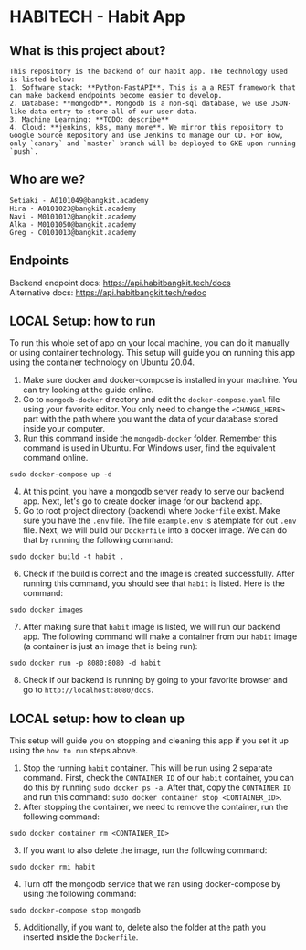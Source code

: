 # HABITECH - Habit App

## What is this project about?
```
This repository is the backend of our habit app. The technology used is listed below:
1. Software stack: **Python-FastAPI**. This is a a REST framework that can make backend endpoints become easier to develop.
2. Database: **mongodb**. Mongodb is a non-sql database, we use JSON-like data entry to store all of our user data.
3. Machine Learning: **TODO: describe**
4. Cloud: **jenkins, k8s, many more**. We mirror this repository to Google Source Repository and use Jenkins to manage our CD. For now, only `canary` and `master` branch will be deployed to GKE upon running `push`.
```

## Who are we?
```
Setiaki - A0101049@bangkit.academy
Hira - A0101023@bangkit.academy
Navi - M0101012@bangkit.academy
Alka - M0101050@bangkit.academy
Greg - C0101013@bangkit.academy
```

## Endpoints
Backend endpoint docs: https://api.habitbangkit.tech/docs <br/>
Alternative docs: https://api.habitbangkit.tech/redoc <br/>


## LOCAL Setup: how to run
To run this whole set of app on your local machine, you can do it manually or using container technology. This setup will guide you on running this app using the container technology on Ubuntu 20.04. 
1. Make sure docker and docker-compose is installed in your machine. You can try looking at the guide online.
2. Go to `mongodb-docker` directory and edit the `docker-compose.yaml` file using your favorite editor. You only need to change the `<CHANGE_HERE>` part with the path where you want the data of your database stored inside your computer.
3. Run this command inside the `mongodb-docker` folder. Remember this command is used in Ubuntu. For Windows user, find the equivalent command online.
```
sudo docker-compose up -d
```
4. At this point, you have a mongodb server ready to serve our backend app. Next, let's go to create docker image for our backend app. 
5. Go to root project directory (backend) where `Dockerfile` exist. Make sure you have the `.env` file. The file `example.env` is atemplate for out `.env` file. Next, we will build our `Dockerfile` into a docker image. We can do that by running the following command:
```
sudo docker build -t habit .
```
6. Check if the build is correct and the image is created successfully. After running this command, you should see that `habit` is listed. Here is the command:
```
sudo docker images
```
7. After making sure that `habit` image is listed, we will run our backend app. The following command will make a container from our `habit` image (a container is just an image that is being run):
```
sudo docker run -p 8080:8080 -d habit
```
8. Check if our backend is running by going to your favorite browser and go to `http://localhost:8080/docs`.

## LOCAL setup: how to clean up
This setup will guide you on stopping and cleaning this app if you set it up using the `how to run` steps above. 
1. Stop the running `habit` container. This will be run using 2 separate command. First, check the `CONTAINER ID` of our `habit` container, you can do this by running `sudo docker ps -a`. After that, copy the `CONTAINER ID` and run this command: `sudo docker container stop <CONTAINER_ID>`.
2. After stopping the container, we need to remove the container, run the following command:
```
sudo docker container rm <CONTAINER_ID>
```
3. If you want to also delete the image, run the following command:
```
sudo docker rmi habit
```
4. Turn off the mongodb service that we ran using docker-compose by using the following command:
```
sudo docker-compose stop mongodb
```
5. Additionally, if you want to, delete also the folder at the path you inserted inside the `Dockerfile`.
